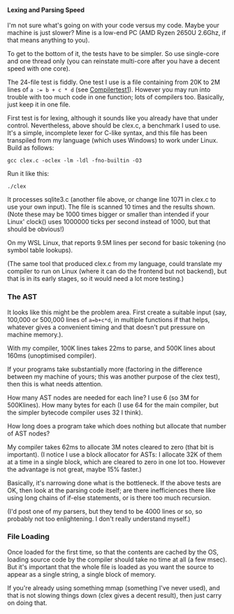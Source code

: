 #### Lexing and Parsing Speed

I'm not sure what's going on with your code versus my code. Maybe your machine is just slower? Mine is a low-end PC (AMD Ryzen 2650U 2.6Ghz, if that means anything to you).

To get to the bottom of it, the tests have to be simpler. So use single-core and one thread only (you can reinstate multi-core after you have a decent speed with one core).

The 24-file test is fiddly. One test I use is a file containing from 20K to 2M lines of `a := b + c * d` (see [Compilertest1](../Compilertest1.md)). However you may run into trouble with too much code in one function; lots of compilers too. Basically, just keep it in one file.

First test is for lexing, although it sounds like you already have that under control. Nevertheless, above should be clex.c, a benchmark I used to use. It's a simple, incomplete lexer for C-like syntax, and this file has been transpiled from my language (which uses Windows) to work under Linux. Build as follows:

    gcc clex.c -oclex -lm -ldl -fno-builtin -O3

Run it like this:

    ./clex

It processes sqlite3.c (another file above, or change line 1071 in clex.c to use your own input). The file is scanned 10 times and the results shown. (Note these may be 1000 times bigger or smaller than intended if your Linux' clock() uses 1000000 ticks per second instead of 1000, but that should be obvious!)

On my WSL Linux, that reports 9.5M lines per second for basic tokening (no symbol table lookups).

(The same tool that produced clex.c from my language, could translate my compiler to run on Linux (where it can do the frontend but not backend), but that is in its early stages, so it would need a lot more testing.)

### The AST

It looks like this might be the problem area. First create a suitable input (say, 100,000 or 500,000 lines of `a=b+c*d`, in multiple functions if that helps, whatever gives a convenient timing and that doesn't put pressure on machine memory.).

With my compiler, 100K lines takes 22ms to parse, and 500K lines about 160ms (unoptimised compiler).

If your programs take substantially more (factoring in the difference between my machine of yours; this was another purpose of the clex test), then this is what needs attention.

How many AST nodes are needed for each line? I use 6 (so 3M for 500Klines). How many bytes for each (I use 64 for the main compiler, but the simpler bytecode compiler uses 32 I think).

How long does a program take which does nothing but allocate that number of AST nodes?

My compiler takes 62ms to allocate 3M notes cleared to zero (that bit is important). (I notice I use a block allocator for ASTs: I allocate 32K of them at a time in a single block, which are cleared to zero in one lot too. However the advantage is not great, maybe 15% faster.)

Basically, it's narrowing done what is the bottleneck. If the above tests are OK, then look at the parsing code itself; are there inefficiences there like using long chains of if-else statements, or is there too much recursion.

(I'd post one of my parsers, but they tend to be 4000 lines or so, so probably not too enlightening. I don't really understand myself.)

### File Loading

Once loaded for the first time,  so that the contents are cached by the OS, loading source code by the compiler should take no time at all (a few msec). But it's important that the whole file is loaded as you want the source to appear as a single string, a single block of memory.

If you're already using something mmap (something I've never used), and that is not slowing things down (clex gives a decent result), then just carry on doing that.


 
